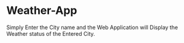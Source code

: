 # Weather-App
Simply Enter the City name and the Web Application will Display the Weather status of the Entered City.

